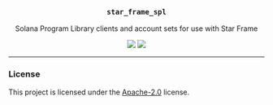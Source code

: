 <h3 align="center">
  <code>star_frame_spl</code>
</h3>
<p align="center">
 Solana Program Library clients and account sets for use with Star Frame
</p>
<p align="center">
  <a href="https://crates.io/crates/star_frame_spl"><img src="https://img.shields.io/crates/v/star_frame_spl?logo=rust" /></a>
  <a href="https://docs.rs/star_frame_spl"><img src="https://img.shields.io/docsrs/star_frame_spl?logo=docsdotrs" /></a>
</p>

---

### License

This project is licensed under the [Apache-2.0](LICENSE) license.

